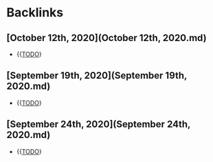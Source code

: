 
# Backlinks
## [October 12th, 2020](October 12th, 2020.md)
- {{[TODO](TODO.md)}

## [September 19th, 2020](September 19th, 2020.md)
- {{[TODO](TODO.md)}

## [September 24th, 2020](September 24th, 2020.md)
- {{[TODO](TODO.md)}

